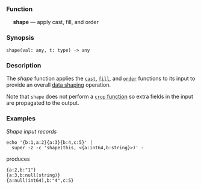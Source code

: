 ### Function

&emsp; **shape** &mdash;  apply cast, fill, and order

### Synopsis

```
shape(val: any, t: type) -> any
```

### Description

The _shape_ function applies the
[`cast`](cast),
[`fill`](fill), and
[`order`](order) functions to its input to provide an
overall [data shaping](../shaping) operation.

Note that `shape` does not perform a [`crop` function](./crop) so
extra fields in the input are propagated to the output.

### Examples

_Shape input records_
```mdtest-command
echo '{b:1,a:2}{a:3}{b:4,c:5}' |
  super -z -c 'shape(this, <{a:int64,b:string}>)' -
```
produces
```mdtest-output
{a:2,b:"1"}
{a:3,b:null(string)}
{a:null(int64),b:"4",c:5}
```
